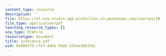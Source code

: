 ```yaml
---
content_type: resource
description: ''
file: https://ol-ocw-studio-app-production.s3.amazonaws.com/courses/18-996-random-matrix-theory-and-its-applications-spring-2004/be6865fdcfef4deb94eb1d1ea166438c_inference.pdf
file_type: application/pdf
learning_resource_types: []
ocw_type: OCWFile
resourcetype: Document
title: inference.pdf
uid: be6865fd-cfef-4deb-94eb-1d1ea166438c
---
```

